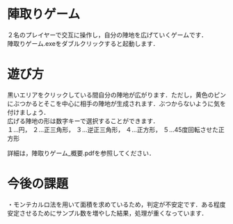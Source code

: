 # 陣取りゲーム
２名のプレイヤーで交互に操作し，自分の陣地を広げていくゲームです．  
陣取りゲーム.exeをダブルクリックすると起動します．

# 遊び方
黒いエリアをクリックしている間自分の陣地が広がります．ただし，黄色のピンにぶつかるとそこを中心に相手の陣地が生成されます．ぶつからないように気を付けましょう．  
広げる陣地の形は数字キーで選択することができます．  
１…円， ２…正三角形， ３…逆正三角形， ４…正方形， ５…45度回転させた正方形

詳細は，陣取りゲーム_概要.pdfを参照してください．

# 今後の課題
・モンテカルロ法を用いて面積を求めているため，判定が不安定です．ある程度安定させるためにサンプル数を増やした結果，処理が重くなっています．
